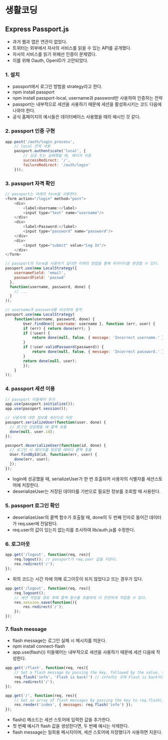 # 생활코딩

## Express Passport.js

- 과거 웹과 앱은 연관이 없었다.
- 트위터는 외부에서 자사의 서비스를 읽을 수 있는 API를 공개했다.
- 자사의 서비스를 읽기 위해선 인증이 문제였다.
- 이를 위해 Oauth, OpenID가 고안되었다.

### 1. 설치

- passport에서 로그인 방법을 strategy라고 한다.
- npm install passport
- npm install passport-local, username과 password만 사용하여 인증하는 전략
- passport는 내부적으로 세션을 사용하기 때문에 세션을 활성화시키는 코드 다음에 나와야 한다.
- 공식 홈페이지의 예시들은 데이터베이스 사용했을 때의 예시인 것 같다.

### 2. passport 인증 구현

```javascript
app.post('/auth/login_process',
    // local 전략 사용
    passport.authenticate('local', {
        // 성공 또는 실패했을 때, 페이지 이동
        successRedirect: '/',
        failureRedirect: '/auth/login'
    }));
```

### 3. passport 자격 확인

```javascript
// passport는 아래의 form을 사용한다.
<form action="/login" method="post">
    <div>
        <label>Username:</label>
        <input type="text" name="username"/>
    </div>
    <div>
        <label>Password:</label>
        <input type="password" name="password"/>
    </div>
    <div>
        <input type="submit" value="Log In"/>
    </div>
</form>
```

```javascript
// passport의 form을 사용하기 싫다면 아래의 방법을 통해 파라미터를 변경할 수 있다.
passport.use(new LocalStrategy({
    usernameField: 'email',
    passwordField: 'passwd'
  },
  function(username, password, done) {
    // ...
  }
));
```

```javascript
// username과 password를 비교하여 동작
passport.use(new LocalStrategy(
    function(username, password, done) {
        User.findOne({ username: username }, function (err, user) {
        if (err) { return done(err); }
        if (!user) {
            return done(null, false, { message: 'Incorrect username.' });
        }
        if (!user.validPassword(password)) {
            return done(null, false, { message: 'Incorrect password.' });
        }
        return done(null, user);
        });
    }
));
```

### 4. passport 세션 이용

```javascript
// passport 미들웨어 추가
app.use(passport.initialize());
app.use(passport.session());
```

```javascript
// 사용자에 대한 정보를 세션으로 저장
passport.serializeUser(function(user, done) {
  // 로그인 성공했을 때 콜백 호출
  done(null, user.id);
});

passport.deserializeUser(function(id, done) {
  // 로그인 시 페이지를 방문할 때마다 콜백 호출
  User.findById(id, function(err, user) {
    done(err, user);
  });
});
```

- login에 성공했을 때, serializeUser가 한 번 호출되어 사용자의 식별자를 세션스토어에 저장한다.
- deserializeUser는 저장된 데이터를 기반으로 필요한 정보를 조회할 때 사용한다.

### 5. passport 로그인 확인

- deserializeUser의 콜백 함수가 호출될 때, done의 두 번째 인자로 들어간 데이터가 req.user에 전달된다.
- req.user의 값이 있는지 없는지를 조사하여 llb/auth.js를 수정한다.

### 6. 로그아웃

```javascript
app.get('/logout', function(req, res){
    req.logout(); // passport가 req.user 값을 지운다.
    res.redirect('/');
});
```

- 위의 코드는 시간 차에 의해 로그아웃이 되지 않았다고 뜨는 경우가 있다.

```javascript
app.get('/logout', function(req, res){
    req.logount();
    // 세션 작업을 완료 후에 콜백 함수를 호출하여 더 안전하게 작업할 수 있다.
    res.session.save(function(){
        res.redirect('/');
    });
});
```

### 7. flash message

- flash message는 로그인 실패 시 메시지를 띄운다.
- npm install connect-flash
- app.use(flash()) 미들웨어는 내부적으로 세션을 사용하기 때문에 세션 다음에 작성한다.

```javascript
app.get('/flash', function(req, res){
    // Set a flash message by passing the key, followed by the value, to req.flash().
    req.flash('info', 'Flash is back!') // info라는 곳에 Flash is back이라는 메시지를 추가
    res.redirect('/');
});

app.get('/', function(req, res){
    // Get an array of flash messages by passing the key to req.flash()
    res.render('index', { messages: req.flash('info') });
});
```

- flash() 메소드는 세션 스토어에 입력한 값을 추가한다.
- 첫 번째 예시가 flash 값을 생성한다면, 두 번째 예시는 삭제한다.
- flash message는 일회용 메시지이며, 세션 스토어에 저장했다가 사용하면 지운다.
